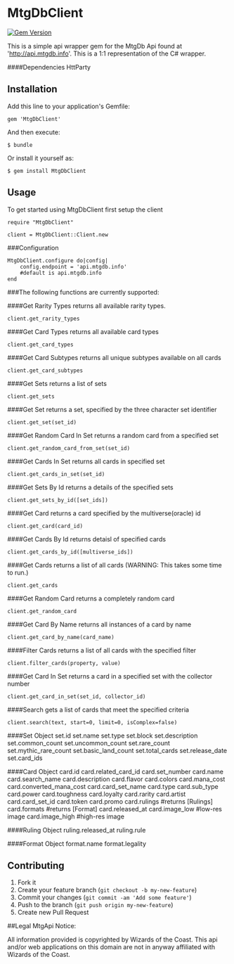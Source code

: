 # MtgDbClient

[![Gem Version](https://badge.fury.io/rb/MtgDbClient.svg)](http://badge.fury.io/rb/MtgDbClient)

This is a simple api wrapper gem for the MtgDb Api found at 'http://api.mtgdb.info'. This is a 1:1 representation of the C# wrapper.

####Dependencies
HttParty

## Installation

Add this line to your application's Gemfile:

    gem 'MtgDbClient'

And then execute:

    $ bundle

Or install it yourself as:

    $ gem install MtgDbClient

## Usage
To get started using MtgDbClient first setup the client
	
	require "MtgDbClient"
	
	client = MtgDbClient::Client.new

###Configuration
	
	MtgDbClient.configure do|config|
		config.endpoint = 'api.mtgdb.info'
		#default is api.mtgdb.info
	end	


###The following functions are currently supported:

####Get Rarity Types
returns all available rarity types.

	client.get_rarity_types

####Get Card Types
returns all available card types
	
	client.get_card_types

####Get Card Subtypes
returns all unique subtypes available on all cards

	client.get_card_subtypes
	
####Get Sets
returns a list of sets
	
	client.get_sets

####Get Set
returns a set, specified by the three character set identifier

	client.get_set(set_id)

####Get Random Card In Set
returns a random card from a specified set

	client.get_random_card_from_set(set_id)

####Get Cards In Set
returns all cards in specified set

	client.get_cards_in_set(set_id)

####Get Sets By Id
returns a details of the specified sets

	client.get_sets_by_id([set_ids])

####Get Card
returns a card specified by the multiverse(oracle) id

	client.get_card(card_id)

####Get Cards By Id
returns detaisl of specified cards
	
	client.get_cards_by_id([multiverse_ids])

####Get Cards
returns a list of all cards (WARNING: This takes some time to run.)

	client.get_cards

####Get Random Card
returns a completely random card

	client.get_random_card

####Get Card By Name
returns all instances of a card by name

	client.get_card_by_name(card_name)
	
####Filter Cards
returns a list of all cards with the specified filter

	client.filter_cards(property, value)

####Get Card In Set
returns a card in a specified set with the collector number

	client.get_card_in_set(set_id, collector_id)
####Search
gets a list of cards that meet the specified criteria

	client.search(text, start=0, limit=0, isComplex=false)
	
####Set Object
	set.id
	set.name
	set.type
	set.block
	set.description
	set.common_count
	set.uncommon_count
	set.rare_count
	set.mythic_rare_count
	set.basic_land_count
	set.total_cards
	set.release_date
	set.card_ids

####Card Object
	card.id
	card.related_card_id
	card.set_number
	card.name
	card.search_name
	card.description
	card.flavor
	card.colors
	card.mana_cost
	card.converted_mana_cost
	card.card_set_name
	card.type
	card.sub_type
	card.power
	card.toughness
	card.loyalty
	card.rarity
	card.artist
	card.card_set_id
	card.token
	card.promo
	card.rulings #returns [Rulings]
	card.formats #returns [Format]
	card.released_at
	card.image_low #low-res image
	card.image_high #high-res image

####Ruling Object
	ruling.released_at
	ruling.rule

####Format Object
	format.name
	format.legality
	
## Contributing

1. Fork it
2. Create your feature branch (`git checkout -b my-new-feature`)
3. Commit your changes (`git commit -am 'Add some feature'`)
4. Push to the branch (`git push origin my-new-feature`)
5. Create new Pull Request


##Legal
MtgApi Notice:

All information provided is copyrighted by Wizards of the Coast. This api and/or web applications on this domain are not in anyway affiliated with Wizards of the Coast.